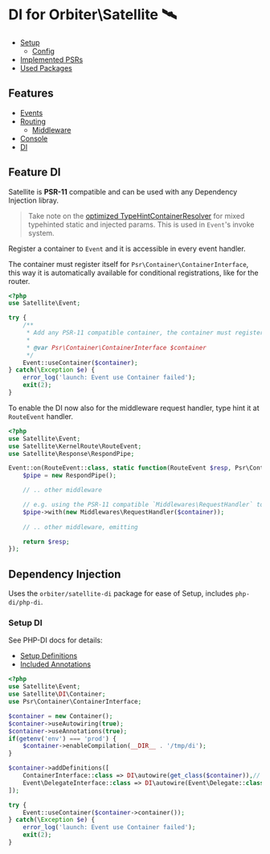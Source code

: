 # DI for Orbiter\Satellite 🛰️

- [Setup](../#setup)
    - [Config](../#config)
- [Implemented PSRs](../#psrs)
- [Used Packages](../#used-packages)

## Features
- [Events](feature-events.md)
- [Routing](feature-routing.md)
    - [Middleware](feature-middleware.md)
- [Console](feature-console.md)
- [DI](feature-di.md)

## Feature DI

Satellite is **PSR-11** compatible and can be used with any Dependency Injection libray.

> Take note on the [optimized TypeHintContainerResolver](https://github.com/bemit/satellite/blob/master/src/Event/EventDispatcherTypeHintContainerResolver.php) for mixed typehinted static and injected params. This is used in `Event`'s invoke system.

Register a container to `Event` and it is accessible in every event handler.

The container must register itself for `Psr\Container\ContainerInterface`, this way it is automatically available for conditional registrations, like for the router.

```php
<?php
use Satellite\Event;

try {
    /**
     * Add any PSR-11 compatible container, the container must register itself as `ContainerInterface`
     *
     * @var Psr\Container\ContainerInterface $container
     */
    Event::useContainer($container);
} catch(\Exception $e) {
    error_log('launch: Event use Container failed');
    exit(2);
}
```

To enable the DI now also for the middleware request handler, type hint it at `RouteEvent` handler.

```php
<?php
use Satellite\Event;
use Satellite\KernelRoute\RouteEvent;
use Satellite\Response\RespondPipe;

Event::on(RouteEvent::class, static function(RouteEvent $resp, Psr\Container\ContainerInterface $container) {
    $pipe = new RespondPipe();

    // .. other middleware

    // e.g. using the PSR-11 compatible `Middlewares\RequestHandler` to handle the execution of matched routes
    $pipe->with(new Middlewares\RequestHandler($container));
    
    // .. other middleware, emitting

    return $resp;
});
```

## Dependency Injection

Uses the `orbiter/satellite-di` package for ease of Setup, includes `php-di/php-di`.

### Setup DI

See PHP-DI docs for details:

- [Setup Definitions](http://php-di.org/doc/php-definitions.html)
- [Included Annotations](http://php-di.org/doc/annotations.html)

```php
<?php
use Satellite\Event;
use Satellite\DI\Container;
use Psr\Container\ContainerInterface;

$container = new Container();
$container->useAutowiring(true);
$container->useAnnotations(true);
if(getenv('env') === 'prod') {
    $container->enableCompilation(__DIR__ . '/tmp/di');
}

$container->addDefinitions([
    ContainerInterface::class => DI\autowire(get_class($container)),// must be provided for Container
    Event\DelegateInterface::class => DI\autowire(Event\Delegate::class),// optional usage for Event\Delegate
]);

try {
    Event::useContainer($container->container());
} catch(\Exception $e) {
    error_log('launch: Event use Container failed');
    exit(2);
}
```
